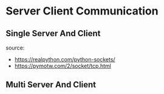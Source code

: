 # Server Client Communication
## Single Server And Client
source:
* https://realpython.com/python-sockets/
* https://pymotw.com/2/socket/tcp.html
## Multi Server And Client